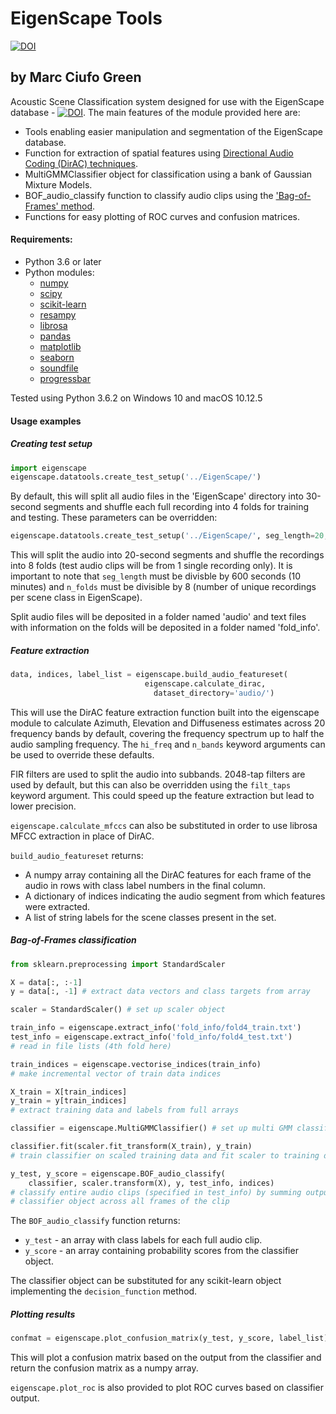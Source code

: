 # EigenScape Tools 
[![DOI](https://zenodo.org/badge/79900362.svg)](https://zenodo.org/badge/latestdoi/79900362)

## by Marc Ciufo Green

Acoustic Scene Classification system designed for use with the EigenScape database - [![DOI](https://zenodo.org/badge/DOI/10.5281/zenodo.1012809.svg)](https://doi.org/10.5281/zenodo.1012809). The main features of the module provided here are:

- Tools enabling easier manipulation and segmentation of the EigenScape database.
- Function for extraction of spatial features using [Directional Audio Coding (DirAC) techniques][1].
- MultiGMMClassifier object for classification using a bank of Gaussian Mixture Models.
- BOF_audio_classify function to classify audio clips using the ['Bag-of-Frames' method][2].
- Functions for easy plotting of ROC curves and confusion matrices.


#### Requirements:
- Python 3.6 or later
- Python modules:
  - [numpy](http://www.numpy.org/)
  - [scipy](https://www.scipy.org/)
  - [scikit-learn](http://scikit-learn.org/stable/)
  - [resampy](https://github.com/bmcfee/resampy)
  - [librosa](http://librosa.github.io/librosa/)
  - [pandas](http://pandas.pydata.org/)
  - [matplotlib](https://matplotlib.org/)
  - [seaborn](https://seaborn.pydata.org/)
  - [soundfile](https://pysoundfile.readthedocs.io/en/0.9.0/)
  - [progressbar](https://pypi.python.org/pypi/progressbar2)

Tested using Python 3.6.2 on Windows 10 and macOS 10.12.5


#### Usage examples
##### Creating test setup
```python
import eigenscape
eigenscape.datatools.create_test_setup('../EigenScape/')
```
By default, this will split all audio files in the 'EigenScape' directory into 30-second segments and shuffle each full recording into 4 folds for training and testing. These parameters can be overridden:

```python
eigenscape.datatools.create_test_setup('../EigenScape/', seg_length=20, n_folds=8)
```
This will split the audio into 20-second segments and shuffle the recordings into 8 folds (test audio clips will be from 1 single recording only). It is important to note that `seg_length` must be divisble by 600 seconds (10 minutes) and `n_folds` must be divisible by 8 (number of unique recordings per scene class in EigenScape).

Split audio files will be deposited in a folder named 'audio' and text files with information on the folds will be deposited in a folder named 'fold_info'.


##### Feature extraction
```python
data, indices, label_list = eigenscape.build_audio_featureset(
                              eigenscape.calculate_dirac,
                                dataset_directory='audio/')
```
This will use the DirAC feature extraction function built into the eigenscape module to calculate Azimuth, Elevation and Diffuseness estimates across 20 frequency bands by default, covering the frequency spectrum up to half the audio sampling frequency. The `hi_freq` and `n_bands` keyword arguments can be used to override these defaults.

FIR filters are used to split the audio into subbands. 2048-tap filters are used by default, but this can also be overridden using the `filt_taps` keyword argument. This could speed up the feature extraction but lead to lower precision.

`eigenscape.calculate_mfccs` can also be substituted in order to use librosa MFCC extraction in place of DirAC.

`build_audio_featureset` returns:
- A numpy array containing all the DirAC features for each frame of the audio in rows with class label numbers in the final column.
- A dictionary of indices indicating the audio segment from which features were extracted.
- A list of string labels for the scene classes present in the set.

##### Bag-of-Frames classification
```python
from sklearn.preprocessing import StandardScaler

X = data[:, :-1]
y = data[:, -1] # extract data vectors and class targets from array

scaler = StandardScaler() # set up scaler object

train_info = eigenscape.extract_info('fold_info/fold4_train.txt')
test_info = eigenscape.extract_info('fold_info/fold4_test.txt')
# read in file lists (4th fold here)

train_indices = eigenscape.vectorise_indices(train_info)
# make incremental vector of train data indices

X_train = X[train_indices]
y_train = y[train_indices]
# extract training data and labels from full arrays

classifier = eigenscape.MultiGMMClassifier() # set up multi GMM classifier

classifier.fit(scaler.fit_transform(X_train), y_train)
# train classifier on scaled training data and fit scaler to training data

y_test, y_score = eigenscape.BOF_audio_classify(
    classifier, scaler.transform(X), y, test_info, indices)
# classify entire audio clips (specified in test_info) by summing output from
# classifier object across all frames of the clip

```
The `BOF_audio_classify` function returns:
- `y_test` - an array with class labels for each full audio clip.
- `y_score` - an array containing probability scores from the classifier object.

The classifier object can be substituted for any scikit-learn object implementing the `decision_function` method.


##### Plotting results
```python
confmat = eigenscape.plot_confusion_matrix(y_test, y_score, label_list)
```
This will plot a confusion matrix based on the output from the classifier and return the confusion matrix as a numpy array.

`eigenscape.plot_roc` is also provided to plot ROC curves based on classifier output.


[1]:http://www.aes.org/e-lib/browse.cfm?elib=14838
[2]:http://asa.scitation.org/doi/10.1121/1.2750160
